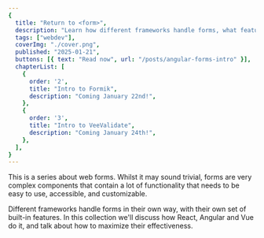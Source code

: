```yaml
---
{
  title: "Return to <form>",
  description: "Learn how different frameworks handle forms, what features they contain and how to implement them in your applications.",
  tags: ["webdev"],
  coverImg: "./cover.png",
  published: "2025-01-21",
  buttons: [{ text: "Read now", url: "/posts/angular-forms-intro" }],
  chapterList: [
    {
      order: '2',
      title: "Intro to Formik",
      description: "Coming January 22nd!",
    },
    {
      order: '3',
      title: "Intro to VeeValidate",
      description: "Coming January 24th!",
    },
  ],
}
---
```


This is a series about web forms. Whilst it may sound trivial, forms are very complex components that contain a lot of functionality that needs to be easy to use, accessible, and customizable.

Different frameworks handle forms in their own way, with their own set of built-in features. In this collection we'll discuss how React, Angular and Vue do it, and talk about how to maximize their effectiveness.